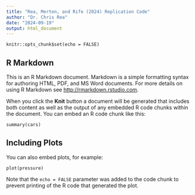 ```yaml
---
title: "Rea, Merten, and Rife (2024) Replication Code"
author: "Dr. Chris Rea"
date: "2024-09-19"
output: html_document
---
```


```{r setup, include=FALSE}
knitr::opts_chunk$set(echo = FALSE)
```

## R Markdown

This is an R Markdown document. Markdown is a simple formatting syntax for authoring HTML, PDF, and MS Word documents. For more details on using R Markdown see <http://rmarkdown.rstudio.com>.

When you click the **Knit** button a document will be generated that includes both content as well as the output of any embedded R code chunks within the document. You can embed an R code chunk like this:

```{r cars}
summary(cars)
```

## Including Plots

You can also embed plots, for example:

```{r pressure, echo=FALSE}
plot(pressure)
```

Note that the `echo = FALSE` parameter was added to the code chunk to prevent printing of the R code that generated the plot.
